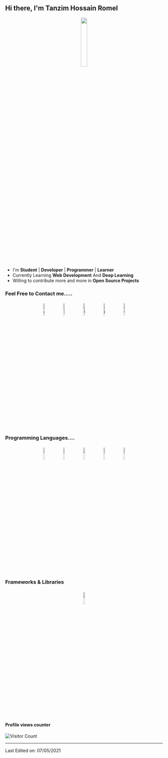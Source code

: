 ## Hi there, I'm Tanzim Hossain Romel

<p align="center">
<img width="20%" src="https://img.icons8.com/ios-filled/96/000000/programming.png"/>
</p>


- I'm **Student** | **Developer** | **Programmer** | **Learner**
- Currently Learning **Web Development** And **Deep Learning**
- Willing to contribute more and more in **Open Source Projects**


### Feel Free to Contact me.....

<p align="center">
	<a href="https://github.com/thr0m3l"><img alt="github" width="10%" style="padding:5px" src="https://img.icons8.com/clouds/100/000000/github.png"/></a>
	<a href="https://www.linkedin.com/in/r0m3l/"><img alt="linkedin" width="10%" style="padding:5px" src="https://img.icons8.com/clouds/100/000000/linkedin.png"/></a>
	<a href="https://www.facebook.com/romel.buetcse17/"><img alt="facebook" width="10%" style="padding:5px" src="https://img.icons8.com/clouds/100/000000/facebook-new.png"/></a>
	<a href="https://www.instagram.com/romel_rcs/"><img alt="instagram" width="10%" style="padding:5px" src="https://img.icons8.com/clouds/100/000000/instagram.png"/></a>
	<a href="https://twitter.com/RomelRcs"><img alt="twitter" width="10%" style="padding:5px" src="https://img.icons8.com/clouds/100/000000/twitter.png"/></a>
</p>

### Programming Languages....

<p align="center">
	<img width="10%" style="padding:5px" src="https://img.icons8.com/color/144/000000/java-coffee-cup-logo.png"/>
	<img width="10%" style="padding:5px" src="https://img.icons8.com/color/144/000000/python.png"/>
	<img width="10%" style="padding:5px" src="https://img.icons8.com/color/144/000000/javascript.png"/>
  <img width="10%" style="padding:5px" src="https://img.icons8.com/color/144/000000/nodejs.png"/>
  <img width="10%" style="padding:5px" src="https://img.icons8.com/color/144/000000/c-plus-plus-logo.png"/>
</p>

### Frameworks & Libraries

<p align = "center">
<img width="10%" style="padding:5px" src="https://img.icons8.com/color/144/000000/react-native.png"/>
</p>

#### Profile views counter
![Visitor Count](https://profile-counter.glitch.me/{thr0m3l}/count.svg)


----

Last Edited on: 07/05/2021
